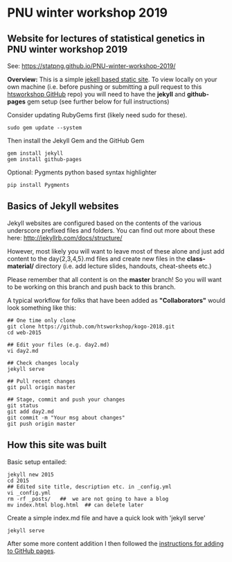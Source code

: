 # PNU winter workshop 2019
## Website for lectures of statistical genetics in PNU winter workshop 2019

See: https://statpng.github.io/PNU-winter-workshop-2019/

**Overview:** This is a simple [jekell based static site](http://jekyllrb.com/docs/home/). To view locally on your own machine (i.e. before pushing or submitting a pull
request to this [htsworkshop GitHub](https://statpng.github.io/PNU-winter-workshop-2019/) repo)
you will need to have the **jekyll** and **github-pages** gem setup (see further
below for full instructions)


Consider updating RubyGems first (likely need sudo for these).

	sudo gem update --system

Then install the Jekyll Gem and the GitHub Gem

	gem install jekyll
	gem install github-pages

Optional: Pygments python based syntax highlighter

	pip install Pygments


## Basics of Jekyll websites
Jekyll websites are configured based on the contents of the various underscore prefixed files and folders. You can find out more about these here: http://jekyllrb.com/docs/structure/

However, most likely you will want to leave most of these alone and just add  
content to the day{2,3,4,5}.md files and create new files in the **class-material/**
directory (i.e. add lecture slides, handouts, cheat-sheets etc.)

Please remember that all content is on the **master** branch!
So you will want to be working on this branch and push back to this branch.

A typical workflow for folks that have been added as **"Collaborators"** would look something like this:

	## One time only clone
	git clone https://github.com/htsworkshop/kogo-2018.git
	cd web-2015

	## Edit your files (e.g. day2.md)
	vi day2.md

	## Check changes localy
	jekyll serve

	## Pull recent changes
	git pull origin master

	## Stage, commit and push your changes
	git status
	git add day2.md
	git commit -m "Your msg about changes"
	git push origin master


## How this site was built
Basic setup entailed:

	jekyll new 2015
	cd 2015
	## Edited site title, description etc. in _config.yml
	vi _config.yml  
	rm -rf _posts/   ##  we are not going to have a blog
	mv index.html blog.html  ## can delete later

Create a simple index.md file and have a quick look with 'jekyll serve'

	jekyll serve

After some more content addition I then followed the [instructions for adding
to GitHub pages](http://jekyllrb.com/docs/github-pages/).
